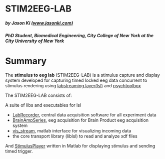# STIM2EEG-LAB 
##### by Jason Ki [(www.jasonki.com)](https://www.jasonki.com) 
##### PhD Student, Biomedical Engineering, City College of New York at the City University of New York <h1>

# Summary
The **stimulus to eeg lab** (STIM2EEG-LAB) is a stimulus capture and display system developed for capturing timed locked eeg data concurrent to stimulus rendering using [labstreaming layer(lsl)](https://github.com/sccn/labstreaminglayer) and [psychtoolbox](http://psychtoolbox.org/)

The STIM2EEG-LAB consists of:

A suite of libs and executables for lsl
   * [LabRecorder](https://github.com/sccn/labstreaminglayer/wiki/LabRecorder.wiki), central data acquisition software for all experiment data
   * [BrainAmpSeries](https://github.com/sccn/labstreaminglayer/wiki/BrainAmpSeries.wiki), eeg acquisition for Brain Product eeg acquisition system
   * [vis_stream](https://github.com/sccn/labstreaminglayer/wiki/ViewingStreamsInMatlab.wiki), matlab interface for visualizing incoming data
   * the core transport library (liblsl) to read and analyze xdf files
   
And [StimulusPlayer](https://github.com/JasonJKi/STIM2EEG-LAB/tree/master/StimulusPlayer) written in Matlab for displaying stimulus and sending timed trigger. 
